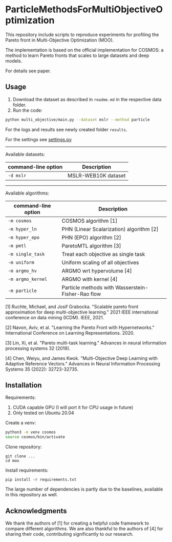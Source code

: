 # ParticleMethodsForMultiObjectiveOptimization

This repository include scripts to reproduce experiments for profiling the Pareto front in Multi-Objective Optimization (MOO).

The implementation is based on the official implementation for COSMOS: a method to learn Pareto fronts that scales to large datasets and deep models.

For details see paper.

## Usage

1. Download the dataset as described in `readme.md` in the respective data folder.
1. Run the code:

```bash
python multi_objective/main.py --dataset mslr --method particle
```

For the logs and results see newly created folder `results`.

For the settings see [settings.py](multi_objective/settings.py)

---

Available datasets:

| command-line option  | Description                  |
|----------------------|------------------------------|
| `-d mslr`            | MSLR-WEB10K dataset          |


---

Available algorithms:

| command-line option  | Description                                         |
|----------------------|-----------------------------------------------------|
| `-m cosmos`          | COSMOS algorithm [1]                                | 
| `-m hyper_ln`        | PHN (Linear Scalarization) algorithm [2]            | 
| `-m hyper_epo`       | PHN (EPO) algorithm [2]                             | 
| `-m pmtl`            | ParetoMTL algorithm [3]                             | 
| `-m single_task`     | Treat each objective as single task                 | 
| `-m uniform`         | Uniform scaling of all objectives                   | 
| `-m argmo_hv`        | ARGMO wrt hypervolume [4]                           |
| `-m argmo_kernel`    | ARGMO with kernel [4]                               |
| `-m particle`        | Particle methods with Wasserstein-Fisher-Rao flow   |


[1] Ruchte, Michael, and Josif Grabocka. "Scalable pareto front approximation for deep multi-objective learning." 2021 IEEE international conference on data mining (ICDM). IEEE, 2021.

[2] Navon, Aviv, et al. "Learning the Pareto Front with Hypernetworks." International Conference on Learning Representations. 2020.

[3] Lin, Xi, et al. "Pareto multi-task learning." Advances in neural information processing systems 32 (2019).

[4] Chen, Weiyu, and James Kwok. "Multi-Objective Deep Learning with Adaptive Reference Vectors." Advances in Neural Information Processing Systems 35 (2022): 32723-32735.


## Installation

Requirements:
1. CUDA capable GPU (I will port it for CPU usage in future)
1. Only tested on Ubuntu 20.04

Create a venv:

```bash
python3 -m venv cosmos
source cosmos/bin/activate
```

Clone repository:

```
git clone ...
cd moo
```

Install requirements:

```
pip install -r requirements.txt
```

The large number of dependencies is partly due to the baselines, available in this repository as well.

## Acknowledgments

We thank the authors of [1] for creating a helpful code framework to compare different algorithms. We are also thankful to the authors of [4] for sharing their code, contributing significantly to our research.

